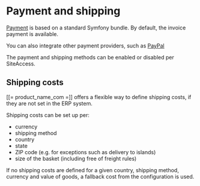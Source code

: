 # Payment and shipping

[Payment](../payment/payment.md) is based on a standard Symfony bundle. 
By default, the invoice payment is available.

You can also integrate other payment providers, such as [PayPal](../payment/paypal.md)

The payment and shipping methods can be enabled or disabled per SiteAccess.

## Shipping costs

[[= product_name_com =]] offers a flexible way to define shipping costs, if they are not set in the ERP system.

Shipping costs can be set up per:

- currency
- shipping method
- country
- state
- ZIP code (e.g. for exceptions such as delivery to islands)
- size of the basket (including free of freight rules)

If no shipping costs are defined for a given country, shipping method, currency and value of goods, a fallback cost from the configuration is used.
